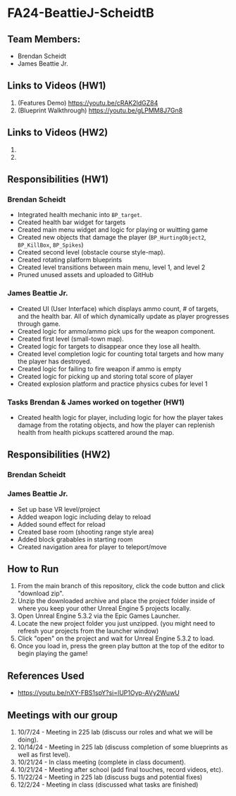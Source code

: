 # FA24-BeattieJ-ScheidtB
## Team Members:
- Brendan Scheidt
- James Beattie Jr.
## Links to Videos (HW1)
1. (Features Demo) https://youtu.be/cRAK2ldGZ84
2. (Blueprint Walkthrough) https://youtu.be/gLPMM8J7Gn8
## Links to Videos (HW2)
1. 
2. 
## Responsibilities (HW1)
### Brendan Scheidt
- Integrated health mechanic into ```BP_target```.
- Created health bar widget for targets
- Created main menu widget and logic for playing or wuitting game
- Created new objects that damage the player (```BP_HurtingObject2```, ```BP_KillBox```, ```BP_Spikes```)
- Created second level (obstacle course style-map).
- Created rotating platform blueprints
- Created level transitions between main menu, level 1, and level 2
- Pruned unused assets and uploaded to GitHub
### James Beattie Jr.
- Created UI (User Interface) which displays ammo count, # of targets, and the health bar. All of which dynamically update as player progresses through game. 
- Created logic for ammo/ammo pick ups for the weapon component.
- Created first level (small-town map). 
- Created logic for targets to disappear once they lose all health.
- Created level completion logic for counting total targets and how many the player has destroyed.
- Created logic for failing to fire weapon if ammo is empty
- Created logic for picking up and storing total score of player
- Created explosion platform and practice physics cubes for level 1
### Tasks Brendan & James worked on together (HW1)
- Created health logic for player, including logic for how the player takes damage from the rotating objects, and how the player can replenish health from health pickups scattered around the map.
## Responsibilities (HW2)
### Brendan Scheidt

### James Beattie Jr.
- Set up base VR level/project
- Added weapon logic including delay to reload
- Added sound effect for reload
- Created base room (shooting range style area)
- Added block grabables in starting room
- Created navigation area for player to teleport/move
## How to Run
1. From the main branch of this repository, click the code button and click "download zip".
2. Unzip the downloaded archive and place the project folder inside of where you keep your other Unreal Engine 5 projects locally.
3. Open Unreal Engine 5.3.2 via the Epic Games Launcher.
4. Locate the new project folder you just unzipped. (you might need to refresh your projects from the launcher window)
5. Click "open" on the project and wait for Unreal Engine 5.3.2 to load.
6. Once you load in, press the green play button at the top of the editor to begin playing the game!
## References Used
- https://youtu.be/nXY-FBS1spY?si=lUP1Oyp-AVy2WuwU
## 	Meetings with our group
1. 10/7/24 - Meeting in 225 lab (discuss our roles and what we will be doing).
2. 10/14/24 - Meeting in 225 lab (discuss completion of some blueprints as well as first level).
3. 10/21/24 - In class meeting (complete in class document).
4. 10/21/24 - Meeting after school (add final touches, record videos, etc).
5. 11/22/24 - Meeting in 225 lab (discuss bugs and potential fixes)
6. 12/2/24 - Meeting in class (discussed what tasks are finished)
